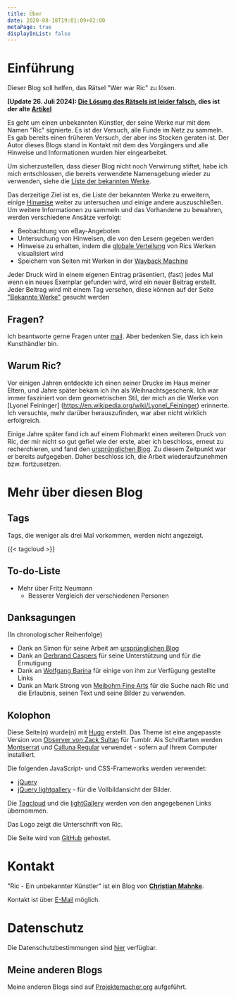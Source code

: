 ```yaml
---
title: Über
date: 2020-08-18T19:01:09+02:00
metaPage: true
displayInList: false
---
```

# Einführung

Dieser Blog soll helfen, das Rätsel "Wer war Ric" zu lösen.

**[Update 26. Juli 2024]: [Die Lösung des Rätsels ist leider falsch](/de/post/mystery-again), dies ist der alte [Artikel](/de/post/mystery-solved)**

Es geht um einen unbekannten Künstler, der seine Werke nur mit dem Namen "Ric" signierte. Es ist der Versuch, alle Funde im Netz zu sammeln. Es gab bereits einen früheren Versuch, der aber ins Stocken geraten ist. Der Autor dieses Blogs stand in Kontakt mit dem des Vorgängers und alle Hinweise und Informationen wurden hier eingearbeitet.

Um sicherzustellen, dass dieser Blog nicht noch Verwirrung stiftet, habe ich mich entschlossen, die bereits verwendete Namensgebung wieder zu verwenden, siehe die [Liste der bekannten Werke](/de/works).

Das derzeitige Ziel ist es, die Liste der bekannten Werke zu erweitern, einige [Hinweise](/de/hints) weiter zu untersuchen und einige andere auszuschließen. Um weitere Informationen zu sammeln und das Vorhandene zu bewahren, werden verschiedene Ansätze verfolgt:

* Beobachtung von eBay-Angeboten
* Untersuchung von Hinweisen, die von den Lesern gegeben werden
* Hinweise zu erhalten, indem die [globale Verteilung](/de/map) von Rics Werken visualisiert wird
* Speichern von Seiten mit Werken in der [Wayback Machine](https://archive.org/web/)

Jeder Druck wird in einem eigenen Eintrag präsentiert, (fast) jedes Mal wenn ein neues Exemplar gefunden wird, wird ein neuer Beitrag erstellt. Jeder Beitrag wird mit einem Tag versehen, diese können auf der Seite ["Bekannte Werke"](/de/works) gesucht werden

## Fragen?

Ich beantworte gerne Fragen unter [mail](mailto:ric-unknownartist@projektemacher.org). Aber bedenken Sie, dass ich kein  Kunsthändler bin.

## Warum Ric?

Vor einigen Jahren entdeckte ich einen seiner Drucke im Haus meiner Eltern, und Jahre später bekam ich ihn als Weihnachtsgeschenk. Ich war immer fasziniert von dem geometrischen Stil, der mich an die Werke von [Lyonel Feininger] (https://en.wikipedia.org/wiki/Lyonel_Feininger) erinnerte. Ich versuchte, mehr darüber herauszufinden, war aber nicht wirklich erfolgreich.

Einige Jahre später fand ich auf einem Flohmarkt einen weiteren Druck von Ric, der mir nicht so gut gefiel wie der erste, aber ich beschloss, erneut zu recherchieren, und fand den [ursprünglichen Blog](http://ric-unknownartist.blogspot.com/). Zu diesem Zeitpunkt war er bereits aufgegeben. Daher beschloss ich, die Arbeit wiederaufzunehmen bzw. fortzusetzen.

# Mehr über diesen Blog

## Tags

Tags, die weniger als drei Mal vorkommen, werden nicht angezeigt.

{{< tagcloud >}}

## To-do-Liste

* Mehr über Fritz Neumann
  * Besserer Vergleich der verschiedenen Personen  

## Danksagungen

(In chronologischer Reihenfolge)

* Dank an Simon für seine Arbeit am [ursprünglichen Blog](http://ric-unknownartist.blogspot.com)
* Dank an [Gerbrand Caspers](https://gerrie-thefriendlyghost.blogspot.com/) für seine Unterstützung und für die Ermutigung
* Dank an [Wolfgang Barina](http://www.wolfgang-barina.de/) für einige von ihm zur Verfügung gestellte Links
* Dank an Mark Strong von [Meibohm Fine Arts](http://meibohmfinearts.com/) für die Suche nach Ric und die Erlaubnis, seinen Text und seine Bilder zu verwenden.

## Kolophon

Diese Seite(n) wurde(n) mit [Hugo](https://gohugo.io/) erstellt. Das Theme ist eine angepasste Version von [Observer von Zack Sultan](http://zacksultan.com) für Tumblr. Als Schriftarten werden [Montserrat](github.com/JulietaUla/Montserrat) und [Calluna Regular](https://www.exljbris.com/calluna.html) verwendet - sofern auf Ihrem Computer installiert.

Die folgenden JavaScript- und CSS-Frameworks werden verwendet:
* [jQuery](https://jquery.com/)
* [jQuery lightgallery](https://sachinchoolur.github.io/lightGallery/) - für die Vollbildansicht der Bilder.

Die [Tagcloud](http://www.johann-oberdorfer.eu/blog/2020/02/23/20-02-23_tag_cloud_for_hugo/) und die [lightGallery](https://sachinchoolur.github.io/lightGallery/) werden von den angegebenen Links übernommen.

Das Logo zeigt die Unterschrift von Ric.

Die Seite wird von [GitHub](https://github.com/) gehostet.

# Kontakt

"Ric - Ein unbekannter Künstler" ist ein Blog von **[Christian Mahnke](https://christianmahnke.de/)**.

Kontakt ist über [E-Mail](mailto:ric-unknownartist@projektemacher.org) möglich.

# Datenschutz

Die Datenschutzbestimmungen sind [hier](/de/privacy) verfügbar.

## Meine anderen Blogs

Meine anderen Blogs sind auf [Projektemacher.org](https://projektemacher.org/blogs/) aufgeführt.
